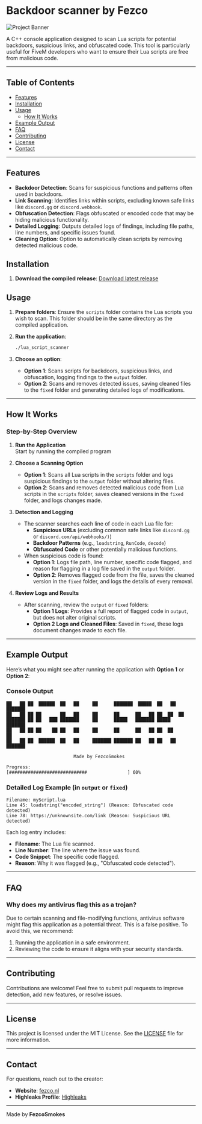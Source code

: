 

# Backdoor scanner by Fezco

![Project Banner](https://via.placeholder.com/728x90.png?text=Lua+Script+Scanner)

A C++ console application designed to scan Lua scripts for potential backdoors, suspicious links, and obfuscated code. This tool is particularly useful for FiveM developers who want to ensure their Lua scripts are free from malicious code.

---

## Table of Contents

- [Features](#features)
- [Installation](#installation)
- [Usage](#usage)
  - [How It Works](#how-it-works)
- [Example Output](#example-output)
- [FAQ](#faq)
- [Contributing](#contributing)
- [License](#license)
- [Contact](#contact)

---

## Features

- **Backdoor Detection**: Scans for suspicious functions and patterns often used in backdoors.
- **Link Scanning**: Identifies links within scripts, excluding known safe links like `discord.gg` or `discord.webhook`.
- **Obfuscation Detection**: Flags obfuscated or encoded code that may be hiding malicious functionality.
- **Detailed Logging**: Outputs detailed logs of findings, including file paths, line numbers, and specific issues found.
- **Cleaning Option**: Option to automatically clean scripts by removing detected malicious code.

## Installation

1. **Download the compiled release**:
  [Download latest release](https://fezco.nl)


## Usage

1. **Prepare folders**:
   Ensure the `scripts` folder contains the Lua scripts you wish to scan. This folder should be in the same directory as the compiled application.

2. **Run the application**:
   ```bash
   ./lua_script_scanner
   ```

3. **Choose an option**:
   - **Option 1**: Scans scripts for backdoors, suspicious links, and obfuscation, logging findings to the `output` folder.
   - **Option 2**: Scans and removes detected issues, saving cleaned files to the `fixed` folder and generating detailed logs of modifications.

---

## How It Works

### Step-by-Step Overview

1. **Run the Application**  
   Start by running the compiled program

2. **Choose a Scanning Option**
   - **Option 1**: Scans all Lua scripts in the `scripts` folder and logs suspicious findings to the `output` folder without altering files.
   - **Option 2**: Scans and removes detected malicious code from Lua scripts in the `scripts` folder, saves cleaned versions in the `fixed` folder, and logs changes made.


4. **Detection and Logging**  
   - The scanner searches each line of code in each Lua file for:
     - **Suspicious URLs** (excluding common safe links like `discord.gg` or `discord.com/api/webhooks/)`)
     - **Backdoor Patterns** (e.g., `loadstring`, `RunCode`, `decode`)
     - **Obfuscated Code** or other potentially malicious functions.
   - When suspicious code is found:
     - **Option 1**: Logs file path, line number, specific code flagged, and reason for flagging in a log file saved in the `output` folder.
     - **Option 2**: Removes flagged code from the file, saves the cleaned version in the `fixed` folder, and logs the details of every removal.

5. **Review Logs and Results**
   - After scanning, review the `output` or `fixed` folders:
     - **Option 1 Logs**: Provides a full report of flagged code in `output`, but does not alter original scripts.
     - **Option 2 Logs and Cleaned Files**: Saved in `fixed`, these logs document changes made to each file.

---

## Example Output

Here’s what you might see after running the application with **Option 1** or **Option 2**:

### Console Output
```plaintext
██   ██ ██  ██████  ██   ██     ██      ███████  █████  ██   ██ ███████ 
██   ██ ██ ██       ██   ██     ██      ██      ██   ██ ██  ██  ██      
███████ ██ ██   ███ ███████     ██      █████   ███████ █████   ███████ 
██   ██ ██ ██    ██ ██   ██     ██      ██      ██   ██ ██  ██       ██ 
██   ██ ██  ██████  ██   ██     ███████ ███████ ██   ██ ██   ██ ███████ 

                         Made by FezcoSmokes

Progress: 
[#############################               ] 60%
```

### Detailed Log Example (in `output` or `fixed`)
```plaintext
Filename: myScript.lua
Line 45: loadstring("encoded_string") (Reason: Obfuscated code detected)
Line 78: https://unknownsite.com/link (Reason: Suspicious URL detected)
```

Each log entry includes:
- **Filename**: The Lua file scanned.
- **Line Number**: The line where the issue was found.
- **Code Snippet**: The specific code flagged.
- **Reason**: Why it was flagged (e.g., "Obfuscated code detected").

---

## FAQ

### Why does my antivirus flag this as a trojan?

Due to certain scanning and file-modifying functions, antivirus software might flag this application as a potential threat. This is a false positive. To avoid this, we recommend:

1. Running the application in a safe environment.
2. Reviewing the code to ensure it aligns with your security standards.


---

## Contributing

Contributions are welcome! Feel free to submit pull requests to improve detection, add new features, or resolve issues.

---

## License

This project is licensed under the MIT License. See the [LICENSE](LICENSE) file for more information.

---

## Contact

For questions, reach out to the creator:

- **Website**: [fezco.nl](https://fezco.nl)
- **Highleaks Profile**: [Highleaks](https://highleaks.com)

---

Made by **FezcoSmokes**
